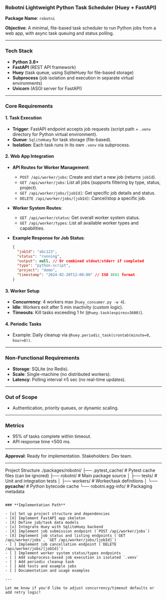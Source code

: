 ### **Robotni Lightweight Python Task Scheduler (Huey + FastAPI)**

**Package Name**: `robotni`

**Objective**: A minimal, file-based task scheduler to run Python jobs from a web app, with async task queuing and status polling.

---

### **Tech Stack**

- **Python 3.8+**
- **FastAPI** (REST API framework)
- **Huey** (task queue, using SqliteHuey for file-based storage)
- **Subprocess** (job isolation and execution in separate virtual environments)
- **Uvicorn** (ASGI server for FastAPI)

---

### **Core Requirements**

#### 1. **Task Execution**

- **Trigger**: FastAPI endpoint accepts job requests (script path + `.venv` directory for Python virtual environment).
- **Queue**: `SqliteHuey` for task storage (file-based).
- **Isolation**: Each task runs in its own `.venv` via subprocess.

#### 2. **Web App Integration**

- **API Routes for Worker Management**:

  - `POST /api/worker/jobs`: Create and start a new job (returns `jobId`).
  - `GET /api/worker/jobs`: List all jobs (supports filtering by type, status, project).
  - `GET /api/worker/jobs/[jobId]`: Get specific job details and status.
  - `DELETE /api/worker/jobs/[jobId]`: Cancel/stop a specific job.

- **Worker System Routes**:

  - `GET /api/worker/status`: Get overall worker system status.
  - `GET /api/worker/types`: List all available worker types and capabilities.

- **Example Response for Job Status**:
  ```json
  {
    "jobId": "abc123",
    "status": "running",
    "output": null, // Or combined stdout/stderr if completed
    "type": "python-script",
    "project": "demo",
    "timestamp": "2024-02-20T12:00:00" // ISO 8601 format
  }
  ```

#### 3. **Worker Setup**

- **Concurrency**: 4 workers max (`huey_consumer.py -w 4`).
- **Idle**: Workers exit after 5 min inactivity (custom logic).
- **Timeouts**: Kill tasks exceeding 1 hr (`@huey.task(expires=3600)`).

#### 4. **Periodic Tasks**

- Example: Daily cleanup via `@huey.periodic_task(crontab(minute=0, hour=0))`.

---

### **Non-Functional Requirements**

- **Storage**: SQLite (no Redis).
- **Scale**: Single-machine (no distributed workers).
- **Latency**: Polling interval ≥5 sec (no real-time updates).

---

### **Out of Scope**

- Authentication, priority queues, or dynamic scaling.

---

### **Metrics**

- 95% of tasks complete within timeout.
- API response time <500 ms.

---

**Approval**: Ready for implementation. Stakeholders: Dev team.

---

Project Structure
./packages/robotni/
├── .pytest_cache/ # Pytest cache files (can be ignored)
├── robotni/ # Main package source
│ ├── tests/ # Unit and integration tests
│ ├── workers/ # Worker/task definitions
│ └── **pycache**/ # Python bytecode cache
└── robotni.egg-info/ # Packaging metadata

```

### **Implementation Path**

- [x] Set up project structure and dependencies
- [X] Implement FastAPI app skeleton
- [X] Define job/task data models
- [x] Integrate Huey with SqliteHuey backend
- [X] Implement job submission endpoint (`POST /api/worker/jobs`)
- [X] Implement job status and listing endpoints (`GET /api/worker/jobs`, `GET /api/worker/jobs/[jobId]`)
- [ ] Implement job cancellation endpoint (`DELETE /api/worker/jobs/[jobId]`)
- [ ] Implement worker system status/types endpoints
- [ ] Add subprocess-based job execution in isolated `.venv`
- [ ] Add periodic cleanup task
- [ ] Add tests and example jobs
- [ ] Documentation and usage examples

---

Let me know if you'd like to adjust concurrency/timeout defaults or add retry logic!
```
